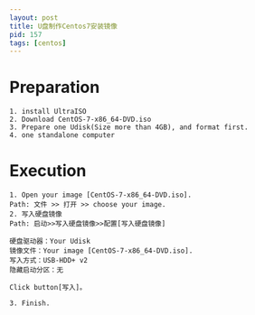 ```yaml
---
layout: post
title: U盘制作Centos7安装镜像
pid: 157
tags: [centos]
---
```

# Preparation
    1. install UltraISO
    2. Download CentOS-7-x86_64-DVD.iso
    3. Prepare one Udisk(Size more than 4GB), and format first.
    4. one standalone computer


# Execution


    1. Open your image [CentOS-7-x86_64-DVD.iso].
    Path: 文件 >> 打开 >> choose your image.
    2. 写入硬盘镜像
    Path: 启动>>写入硬盘镜像>>配置[写入硬盘镜像]

    硬盘驱动器：Your Udisk
    镜像文件：Your image [CentOS-7-x86_64-DVD.iso].
    写入方式：USB-HDD+ v2
    隐藏启动分区：无

    Click button[写入]。

    3. Finish.
